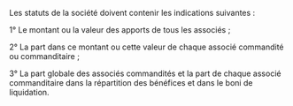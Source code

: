 Les statuts de la société doivent contenir les indications suivantes :

1° Le montant ou la valeur des apports de tous les associés ;

2° La part dans ce montant ou cette valeur de chaque associé commandité ou commanditaire ;

3° La part globale des associés commandités et la part de chaque associé commanditaire dans la répartition des bénéfices et dans le boni de liquidation.
